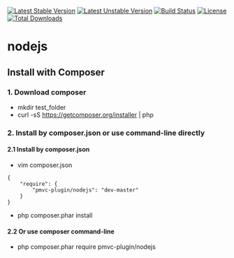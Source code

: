 [![Latest Stable Version](https://poser.pugx.org/pmvc-plugin/nodejs/v/stable)](https://packagist.org/packages/pmvc-plugin/nodejs) 
[![Latest Unstable Version](https://poser.pugx.org/pmvc-plugin/nodejs/v/unstable)](https://packagist.org/packages/pmvc-plugin/nodejs) 
[![Build Status](https://travis-ci.org/pmvc-plugin/nodejs.svg?branch=master)](https://travis-ci.org/pmvc-plugin/nodejs)
[![License](https://poser.pugx.org/pmvc-plugin/nodejs/license)](https://packagist.org/packages/pmvc-plugin/nodejs)
[![Total Downloads](https://poser.pugx.org/pmvc-plugin/nodejs/downloads)](https://packagist.org/packages/pmvc-plugin/nodejs) 

nodejs
===============

## Install with Composer
### 1. Download composer
   * mkdir test_folder
   * curl -sS https://getcomposer.org/installer | php

### 2. Install by composer.json or use command-line directly
#### 2.1 Install by composer.json
   * vim composer.json
```
{
    "require": {
        "pmvc-plugin/nodejs": "dev-master"
    }
}
```
   * php composer.phar install

#### 2.2 Or use composer command-line
   * php composer.phar require pmvc-plugin/nodejs

